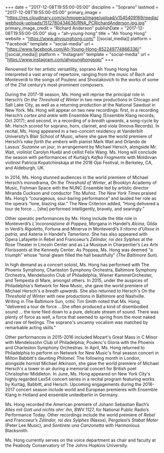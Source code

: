 +++
date = "2017-12-08T19:55:00-05:00"
discipline = "Soprano"
lastmod = "2017-12-08T19:55:00-05:00"
primary_image = "https://res.cloudinary.com/schmopera/image/upload/v1545409169/media/webhook-uploads/1512780434636/RNA_PCRichardAnderson.jpg.jpg"
primary_image_credit = "Richard Anderson"
publishDate = "2017-12-08T19:55:00-05:00"
slug = "ah-young-hong"
title = "Ah Young Hong"
website = "https://www.ahyounghong.com/"
[[social_media]]
platform = "Facebook"
template = "social-media"
url = "https://www.facebook.com/Ah-Young-Hong-852249774866336/"
[[social_media]]
platform = "Instagram"
template = "social-media"
url = "https://www.instagram.com/ahyounghongsop/"
+++

Renowned for her artistic versatility, soprano Ah Young Hong has interpreted a vast array of repertoire, ranging from the music of Bach and Monteverdi to the songs of Poulenc and Shostakovich to the works of some of the 21st century’s most prominent composers.

During the 2017-18 season, Ms. Hong will reprise the principal role in Hersch’s *On the Threshold of Winter* in two new productions in Chicago and Salt Lake City, as well as a returning production at the National Sawdust in New York. Ms. Hong will appear on two new recordings: first, in a recording Hersch’s *cortex and ankle* with Ensemble Klang (Ensemble
Klang records; Oct 2017); and second, in a recording of *a breath upwards*, a song-cycle by Mr. Hersch scored for soprano, horn, clarinet, and viola (Innova Records). In recital, Ms. Hong appeared in a two-concert residency at Vanderbilt University’s Blair School of Music, where she gave the world premiere of Hersch’s *rake forth the embers* with pianist Mark Wait and Orlando de Lassus’ *Suzanne un jour*, in arrangement by Michael Hersch, alongside Mr. Wait, violinist Carolyn
Huebl and cellist Felix Wang. Ms. Hong will conclude the season with performances of Kurtág’s *Kafka Fragments* with Moldovan violinist Patricia Kopatchinskaja at the 2018 Ojai Festival, in Berkeley, CA, and Aldeburgh, UK.

In 2014, Ms. Hong stunned audiences in the world premiere of Michael Hersch’s monodrama, *On the Threshold of Winter*, at Brooklyn Academy of Music, Fishman Space with the NUNC Ensemble led by artistic director Miranda Cuckson and conductor Tito Muñoz. *The New York Times* praised Ms. Hong’s “courageous, soul-baring performance” and lauded her role
as the opera’s “lone, blazing star.” The New Criterion added, “Hong delivered a tour de force ... [she] performed intelligently, bravely, and searingly.”

Other operatic performances by Ms. Hong include the title role in Monteverdi’s *L’incoronazione di Poppea*, Morgana in Handel’s *Alcina*, Gilda in Verdi’s *Rigoletto*, Fortuna and Minerva in Monteverdi’s *Il ritorno d’Ulisse in patria*, and Asteria in Handel’s *Tamerlano*. She has also appeared with Opera Lafayette in Rebel and Francoeur’s *Zélindor, roi des Sylphes* at the Rose Theater in Lincoln Center and as La Musique in Charpentier’s *Les Arts Florissants* at the Kennedy Center. As Poppea, Ms. Hong was deemed “a triumph” whose “tonal gleam filled the hall beautifully” (*The Baltimore Sun*).

In high demand as a concert soloist, Ms. Hong has performed with The Phoenix Symphony, Charleston Symphony Orchestra, Baltimore Symphony Orchestra, Mendelssohn Club of Philadelphia, Wiener KammerOrchester, and Tempesta di Mare, amongst others. In 2015, under the auspices of Philadelphia's Network for New Music, she gave the world premiere of
Michael Hersch's *a breath upwards*. She also returned to Hersch's *On the Threshold of Winter* with new productions in Baltimore and Nashville. Writing in The Baltimore Sun, critic Tim Smith noted that Ms. Hong, "delivered a tour de force ...She often produced a kind of disembodied sound ... the tone filed down to a pure, delicate stream of sound. There was plenty of force as well, a force that seemed to spring from the most naked and raw of feelings. The soprano's uncanny vocalism was matched by remarkable acting skills." 

Other performances in 2015-2016 included Mozart's Great Mass in C Minor with Mendelssohn Club of Philadelphia; Poulenc's Gloria with the Phoenix and Charleston Symphony Orchestras. In April, Ms. Hong returned to Philadelphia to perform on Network for New Music's final season concert in Milton Babbitt's daunting *Philomel*. The following month in London, alongside hornist Michael Atkinson, she gave the world premiere of Michael Hersch's a tower in air during a memorial concert for British poet Christopher Middleton. In June, Ms. Hong appeared on New York City's highly regarded Lex54 concert series in a recital program featuring works by Kurtág, Babbitt, and Hersch. Upcoming engagements during the 2016-2017 concert season include world and European premieres with Ensemble Klang in Holland and ensemble unitedberlin in Germany.

Ms. Hong recorded the American premiere of Johann Sebastian Bach’s *Alles mit Gott und nichts ohn’ ihn*, BWV 1127, for National Public Radio’s Performance Today. Other recordings include the world premiere of *Rebel* and Francoeur’s *Zélindor, roi des Sylphes* (Naxos), Pergolesi’s *Stabat Mater* (Peter Lee Music), and *Sentirete una Canzonetta* with Harmonious Blacksmith.

Ms. Hong currently serves on the voice department as chair and faculty at the Peabody Conservatory of The Johns Hopkins University.
